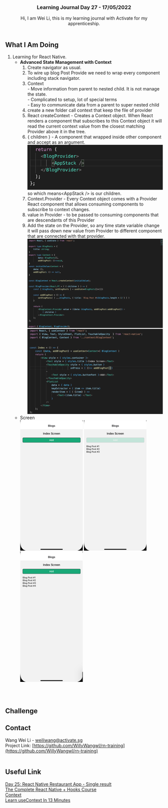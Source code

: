 <br />
<div align="center">

  <h3 align="center">Learning Journal Day 27 - 17/05/2022</h3>

  <p align="center">
    Hi, I am Wei Li, this is my learning journal with Activate for my apprenticeship. 
    <br /><br />
  </p>
</div>
<!-- What I Am Doing -->

## What I Am Doing

<oL>
  <li>    
    Learning for React Native.<br />
    <ul>
        <li>
            <b>Advanced State Management with Context</b> <br />
             <ol>
                <li>Create navigator as usual.</li>
                <li>To wire up blog Post Provide we need to wrap every component including stack navigator.</li>
                <li>Context<br />
                    - Move information from parent to nested child. It is not manage the state.<br />
                    - Complicated to setup, lot of special terms<br />
                    - Easy to communicate data from a parent to super nested child<br />
                </li>
                <li>create a new folder call context that keep the file of provider</li>
                <li>React createContext - Creates a Context object. When React renders a component that subscribes to this Context object it will read the current context value from the closest matching Provider above it in the tree.</li>
                <li>{ children } - A component that wrapped inside other component and accept as an argument.<br />
                    <img src="../img/May/13/01.png" width="500"/><br />
                    so which means&#60;AppStack /&#62; is our children. 
                </li>
                <li>Context.Provider - Every Context object comes with a Provider React component that allows consuming components to subscribe to context changes.</li>
                <li>value in Provider - to be passed to consuming components that are descendants of this Provider</li>
                <li>Add the state on the Provider, so any time state variable change it will pass down new value from Provider to different component that are connected with that provider.  </li>
                <img src="../img/May/13/02.png" width="500"/><br />
                <img src="../img/May/13/03.png" width="500"/><br />
            </ol>
        </li>
        <li>Screen<br />
            <img src="../img/May/13/04.png" width="200"/>
            <img src="../img/May/13/05.png" width="200"/>
            <img src="../img/May/13/06.png" width="200"/>
        </li>
    </ul>
    </li>
</ol>
<br /><br />

<!-- Challenge -->

## Challenge

<!-- CONTACT -->

## Contact

Wang Wei Li - weiliwang@activate.sg<br />
Project Link: [https://github.com/WillyWangwl/rn-training](https://github.com/WillyWangwl/rn-training)
<br /><br />

<!-- Useful Link -->

## Useful Link

[Day 25: React Native Restaurant App - Single result](https://docs.google.com/document/d/1r1bZSt7AudY1e2cr7j6yAAILupXcYy-QbWT_WXlOefU/edit#heading=h.sjc7nb6il2di)<br />
[The Complete React Native + Hooks Course](https://www.udemy.com/course/the-complete-react-native-and-redux-course/learn/lecture/15707328#overview)<br />
[Context](https://reactjs.org/docs/context.html)<br />
[Learn useContext In 13 Minutes](https://www.youtube.com/watch?v=5LrDIWkK_Bc)<br />
